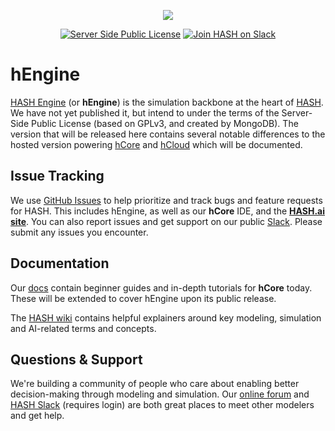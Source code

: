 <p align="center">
  <img src="https://github.com/hashintel/hash/blob/master/packages/engine/static/img/github-readme-header@2x.png">
</p>
<div align="center">
 <a href="https://github.com/hashintel/engine/blob/master/LICENSE"><img src="https://github.com/hashintel/hash/blob/master/packages/engine/static/img/license-badge.svg" alt="Server Side Public License" /></a>
 <a href="https://hash.ai/slack"><img src="https://github.com/hashintel/hash/blob/master/packages/engine/static/img/slack-badge.svg" alt="Join HASH on Slack" /></a>
</div>

# hEngine
[HASH Engine](https://hash.ai/platform/engine?utm_medium=organic&utm_source=github_readme_engine) (or **hEngine**) is the simulation backbone at the heart of [HASH](https://hash.ai/?utm_medium=organic&utm_source=github_readme_engine). We have not yet published it, but intend to under the terms of the Server-Side Public License (based on GPLv3, and created by MongoDB). The version that will be released here contains several notable differences to the hosted version powering [hCore](https://hash.ai/platform/core?utm_medium=organic&utm_source=github_readme_engine) and [hCloud](https://hash.ai/platform/cloud?utm_medium=organic&utm_source=github_readme_engine) which will be documented.

## Issue Tracking
We use [GitHub Issues](https://github.com/hashintel/engine/issues) to help prioritize and track bugs and feature requests for HASH. This includes hEngine, as well as our **hCore** IDE, and the [**HASH.ai site**](https://hash.ai/platform/index?utm_medium=organic&utm_source=github_readme_engine). You can also report issues and get support on our public [Slack](https://hash.ai/slack?utm_medium=organic&utm_source=github_readme_engine). Please submit any issues you encounter.

## Documentation
Our [docs](https://docs.hash.ai/?utm_medium=organic&utm_source=github_readme_engine) contain beginner guides and in-depth tutorials for **hCore** today. These will be extended to cover hEngine upon its public release.

The [HASH wiki](https://hash.ai/wiki?utm_medium=organic&utm_source=github_readme_engine) contains helpful explainers around key modeling, simulation and AI-related terms and concepts.

## Questions & Support
We're building a community of people who care about enabling better decision-making through modeling and simulation. Our [online forum](https://community.hash.ai/?utm_medium=organic&utm_source=github_readme_engine) and [HASH Slack](https://hash.ai/slack?utm_medium=organic&utm_source=github_readme_engine) (requires login) are both great places to meet other modelers and get help.
